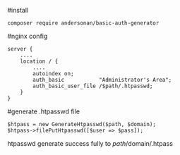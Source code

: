 #install
```
composer require andersonan/basic-auth-generator
```

#nginx config
```
server {
    ....
    location / {
        ....
        autoindex on;
        auth_basic           "Administrator's Area";
        auth_basic_user_file /$path/.htpasswd;
    }
}
```


#generate .htpasswd file
```
$htpass = new GenerateHtpasswd($path, $domain);
$htpass->filePutHtpasswd([$user => $pass]);
```
htpasswd generate success fully to $path/$domain/.htpass
